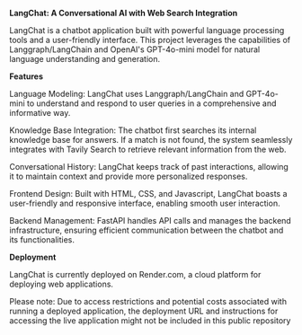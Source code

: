 **LangChat: A Conversational AI with Web Search Integration**

LangChat is a chatbot application built with powerful language processing tools and a user-friendly interface. This project leverages the capabilities of Langgraph/LangChain and OpenAI's GPT-4o-mini model for natural language understanding and generation.

**Features**

Language Modeling: LangChat uses Langgraph/LangChain and GPT-4o-mini to understand and respond to user queries in a comprehensive and informative way.

Knowledge Base Integration: The chatbot first searches its internal knowledge base for answers. If a match is not found, the system seamlessly integrates with Tavily Search to retrieve relevant information from the web.

Conversational History: LangChat keeps track of past interactions, allowing it to maintain context and provide more personalized responses.

Frontend Design: Built with HTML, CSS, and Javascript, LangChat boasts a user-friendly and responsive interface, enabling smooth user interaction.

Backend Management: FastAPI handles API calls and manages the backend infrastructure, ensuring efficient communication between the chatbot and its functionalities.

**Deployment**

LangChat is currently deployed on Render.com, a cloud platform for deploying web applications.

Please note: Due to access restrictions and potential costs associated with running a deployed application, the deployment URL and instructions for accessing the live application might not be included in this public repository
